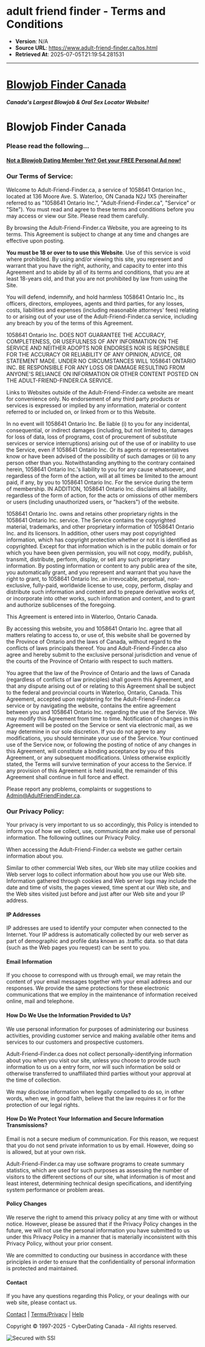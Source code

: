 # adult friend finder - Terms and Conditions

- **Version**: N/A
- **Source URL**: https://www.adult-friend-finder.ca/tos.html
- **Retrieved At**: 2025-07-05T21:19:54.281531

---

# [Blowjob Finder Canada](/signup.html)

##### Canada's Largest Blowjob & Oral Sex Locator Website!

# Blowjob Finder Canada

### Please read the following...

#### [Not a Blowjob Dating Member Yet? Get your FREE Personal Ad now!](/signup.html)

### Our Terms of Service:

Welcome to Adult-Friend-Finder.ca, a service of 1058641 Ontarion Inc., located at 136 Moore Ave. S. Waterloo, ON Canada N2J 1X5 (hereinafter referred to as "1058641 Ontario Inc.", "Adult-Friend-Finder.ca", "Service" or "Site"). You must read and agree to these terms and conditions before you may access or view our Site. Please read them carefully.

By browsing the Adult-Friend-Finder.ca Website, you are agreeing to its terms. This Agreement is subject to change at any time and changes are effective upon posting.

**You must be 18 or over to to use this Website**. Use of this service is void where prohibited. By using and/or viewing this site, you represent and warrant that you have the right, authority, and capacity to enter into this Agreement and to abide by all of its terms and conditions, that you are at least 18-years old, and that you are not prohibited by law from using the Site.

You will defend, indemnify, and hold harmless 1058641 Ontario Inc., its officers, directors, employees, agents and third parties, for any losses, costs, liabilities and expenses (including reasonable attorneys' fees) relating to or arising out of your use of the Adult-Friend-Finder.ca service, including any breach by you of the terms of this Agreement.

1058641 Ontario Inc. DOES NOT GUARANTEE THE ACCURACY, COMPLETENESS, OR USEFULNESS OF ANY INFORMATION ON THE SERVICE AND NEITHER ADOPTS NOR ENDORSES NOR IS RESPONSIBLE FOR THE ACCURACY OR RELIABILITY OF ANY OPINION, ADVICE, OR STATEMENT MADE. UNDER NO CIRCUMSTANCES WILL 1058641 ONTARIO INC. BE RESPONSIBLE FOR ANY LOSS OR DAMAGE RESULTING FROM ANYONE'S RELIANCE ON INFORMATION OR OTHER CONTENT POSTED ON THE ADULT-FRIEND-FINDER.CA SERVICE.

Links to Websites outside of the Adult-Friend-Finder.ca website are meant for convenience only. No endorsement of any third party products or services is expressed or implied by any information, material or content referred to or included on, or linked from or to this Website.

In no event will 1058641 Ontario Inc. Be liable (i) to you for any incidental, consequential, or indirect damages (including, but not limited to, damages for loss of data, loss of programs, cost of procurement of substitute services or service interruptions) arising out of the use of or inability to use the Service, even if 1058641 Ontario Inc. Or its agents or representatives know or have been advised of the possibility of such damages or (ii) to any person other than you. Notwithstanding anything to the contrary contained herein, 1058641 Ontario Inc.'s liability to you for any cause whatsoever, and regardless of the form of the action, will at all times be limited to the amount paid, if any, by you to 1058641 Ontario Inc. For the service during the term of membership. IN ADDITION, 1058641 Ontario Inc. disclaims all liability, regardless of the form of action, for the acts or omissions of other members or users (including unauthorized users, or "hackers") of the website.

1058641 Ontario Inc. owns and retains other proprietary rights in the 1058641 Ontario Inc. service. The Service contains the copyrighted material, trademarks, and other proprietary information of 1058641 Ontario Inc. and its licensors. In addition, other users may post copyrighted information, which has copyright protection whether or not it is identified as copyrighted. Except for that information which is in the public domain or for which you have been given permission, you will not copy, modify, publish, transmit, distribute, perform, display, or sell any such proprietary information. By posting information or content to any public area of the site, you automatically grant, and you represent and warrant that you have the right to grant, to 1058641 Ontario Inc. an irrevocable, perpetual, non-exclusive, fully-paid, worldwide license to use, copy, perform, display and distribute such information and content and to prepare derivative works of, or incorporate into other works, such information and content, and to grant and authorize sublicenses of the foregoing.

This Agreement is entered into in Waterloo, Ontario Canada.

By accessing this website, you and 1058641 Ontario Inc. agree that all matters relating to access to, or use of, this website shall be governed by the Province of Ontario and the laws of Canada, without regard to the conflicts of laws principals thereof. You and Adult-Friend-Finder.ca also agree and hereby submit to the exclusive personal jurisdiction and venue of the courts of the Province of Ontario with respect to such matters.

You agree that the law of the Province of Ontario and the laws of Canada (regardless of conflicts of law principles) shall govern this Agreement, and that any dispute arising out of or relating to this Agreement shall be subject to the federal and provincial courts in Waterloo, Ontario, Canada. This Agreement, accepted upon registering for the Adult-Friend-Finder.ca service or by navigating the website, contains the entire agreement between you and 1058641 Ontario Inc. regarding the use of the Service. We may modify this Agreement from time to time. Notification of changes in this Agreement will be posted on the Service or sent via electronic mail, as we may determine in our sole discretion. If you do not agree to any modifications, you should terminate your use of the Service. Your continued use of the Service now, or following the posting of notice of any changes in this Agreement, will constitute a binding acceptance by you of this Agreement, or any subsequent modifications. Unless otherwise explicitly stated, the Terms will survive termination of your access to the Service. If any provision of this Agreement is held invalid, the remainder of this Agreement shall continue in full force and effect.

Please report any problems, complaints or suggestions to Admin@AdultFriendFinder.ca.

### Our Privacy Policy:

Your privacy is very important to us so accordingly, this Policy is intended to inform you of how we collect, use, communicate and make use of personal information. The following outlines our Privacy Policy.

When accessing the Adult-Friend-Finder.ca webste we gather certain information about you.

Similar to other commercial Web sites, our Web site may utilize cookies and Web server logs to collect information about how you use our Web site. Information gathered through cookies and Web server logs may include the date and time of visits, the pages viewed, time spent at our Web site, and the Web sites visited just before and just after our Web site and your IP address.

#### IP Addresses

IP addresses are used to identify your computer when connected to the Internet. Your IP address is automatically collected by our web server as part of demographic and profile data known as .traffic data. so that data (such as the Web pages you request) can be sent to you.

#### Email Information

If you choose to correspond with us through email, we may retain the content of your email messages together with your email address and our responses. We provide the same protections for these electronic communications that we employ in the maintenance of information received online, mail and telephone.

#### How Do We Use the Information Provided to Us?

We use personal information for purposes of administering our business activities, providing customer service and making available other items and services to our customers and prospective customers.

Adult-Friend-Finder.ca does not collect personally-identifying information about you when you visit our site, unless you choose to provide such information to us on a entry form, nor will such information be sold or otherwise transferred to unaffiliated third parties without your approval at the time of collection.

We may disclose information when legally compelled to do so, in other words, when we, in good faith, believe that the law requires it or for the protection of our legal rights.

#### How Do We Protect Your Information and Secure Information Transmissions?

Email is not a secure medium of communication. For this reason, we request that you do not send private information to us by email. However, doing so is allowed, but at your own risk.

Adult-Friend-Finder.ca may use software programs to create summary statistics, which are used for such purposes as assessing the number of visitors to the different sections of our site, what information is of most and least interest, determining technical design specifications, and identifying system performance or problem areas.

#### Policy Changes

We reserve the right to amend this privacy policy at any time with or without notice. However, please be assured that if the Privacy Policy changes in the future, we will not use the personal information you have submitted to us under this Privacy Policy in a manner that is materially inconsistent with this Privacy Policy, without your prior consent.

We are committed to conducting our business in accordance with these principles in order to ensure that the confidentiality of personal information is protected and maintained.

#### Contact

If you have any questions regarding this Policy, or your dealings with our
web site, please contact us.

[Contact](/contact.html) | [Terms/Privacy](/tos.html) | [Help](/help.html)

Copyright © 1997-2025 - CyberDating Canada - All rights reserved.

![Secured with SSl](/images/ssl-secured.gif)
